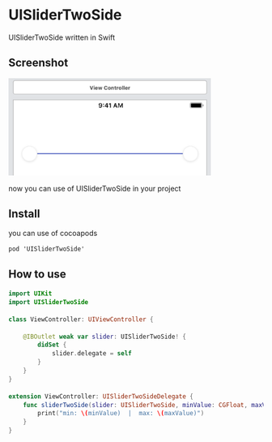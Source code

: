 # UISliderTwoSide
 UISliderTwoSide written in Swift
 

## Screenshot

<img src="https://github.com/farhad1985/UISliderTwoSide/blob/master/Screenshot/pic.png" width = "400" />

now you can use of UISliderTwoSide in your project


## Install
you can use of cocoapods

```
pod 'UISliderTwoSide'
```

## How to use

```swift
import UIKit
import UISliderTwoSide

class ViewController: UIViewController {

    @IBOutlet weak var slider: UISliderTwoSide! {
        didSet {
            slider.delegate = self
        }
    }
}

extension ViewController: UISliderTwoSideDelegate {
    func sliderTwoSide(slider: UISliderTwoSide, minValue: CGFloat, maxValue: CGFloat) {
        print("min: \(minValue)  |  max: \(maxValue)")
    }
}
```

